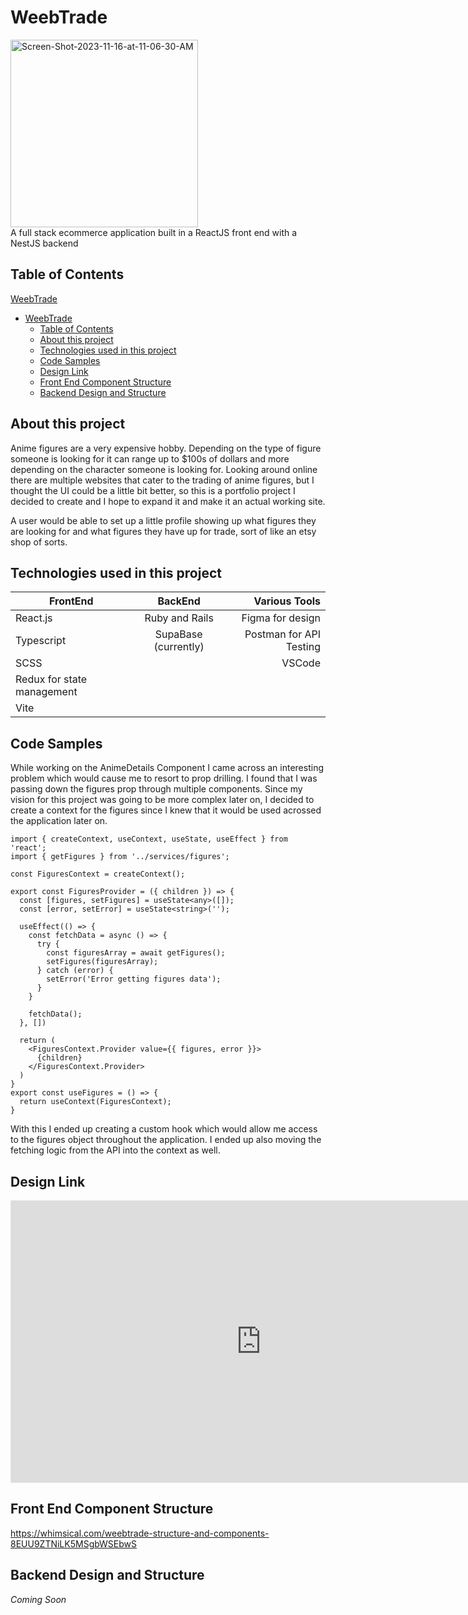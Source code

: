 # WeebTrade
<img src="https://i.ibb.co/jV6VRnL/Screen-Shot-2023-11-16-at-11-06-30-AM.png" alt="Screen-Shot-2023-11-16-at-11-06-30-AM" border="0" height='300px'><br/>
A full stack ecommerce application built in a ReactJS front end with a NestJS backend

## Table of Contents
[WeebTrade](#weebtrade)
- [WeebTrade](#weebtrade)
  - [Table of Contents](#table-of-contents)
  - [About this project](#about-this-project)
  - [Technologies used in this project](#technologies-used-in-this-project)
  - [Code Samples](#code-samples)
  - [Design Link](#design-link)
  - [Front End Component Structure](#front-end-component-structure)
  - [Backend Design and Structure](#backend-design-and-structure)

## About this project

Anime figures are a very expensive hobby. Depending on the type of figure someone is looking for it can range up to $100s of dollars and more depending on the character someone is looking for. Looking around online there are multiple websites that cater to the trading of anime figures, but I thought the UI could be a little bit better, so this is a portfolio project I decided to create and I hope to expand it and make it an actual working site. 

A user would be able to set up a little profile showing up what figures they are looking for and what figures they have up for trade, sort of like an etsy shop of sorts. 

## Technologies used in this project
| FrontEnd      | BackEnd        | Various Tools  |
| ------------- |:-------------:| -----:|
| React.js    | Ruby and Rails | Figma for design| 
| Typescript     | SupaBase (currently)      |   Postman for API Testing|
| SCSS |     |    VSCode |
| Redux for state management |     |    |
| Vite|     |   |

## Code Samples 
While working on the AnimeDetails Component I came across an interesting problem which would cause me to resort to prop drilling. I found that I was passing down the figures prop through multiple components. Since my vision for this project was going to be more complex later on, I decided to create a context for the figures since I knew that it would be used acrossed the application later on. 

```
import { createContext, useContext, useState, useEffect } from 'react';
import { getFigures } from '../services/figures';

const FiguresContext = createContext();

export const FiguresProvider = ({ children }) => {
  const [figures, setFigures] = useState<any>([]);
  const [error, setError] = useState<string>('');

  useEffect(() => {
    const fetchData = async () => {
      try {
        const figuresArray = await getFigures();
        setFigures(figuresArray);
      } catch (error) {
        setError('Error getting figures data');
      }
    }

    fetchData();
  }, [])

  return ( 
    <FiguresContext.Provider value={{ figures, error }}>
      {children}
    </FiguresContext.Provider>
  )
}
export const useFigures = () => {
  return useContext(FiguresContext);
}
```

With this I ended up creating a custom hook which would allow me access to the figures object throughout the application. I ended up also moving the fetching logic from the API into the context as well. 

## Design Link
<iframe style="border: 1px solid rgba(0, 0, 0, 0.1);" width="800" height="450" src="https://www.figma.com/embed?embed_host=share&url=https%3A%2F%2Fwww.figma.com%2Ffile%2FpJFbA67zKc0XxbFYwv5p3J%2FWeebTrades%3Ftype%3Ddesign%26node-id%3D0%253A1%26mode%3Ddesign%26t%3DazWqmpzmUrnGAdRX-1" allowfullscreen></iframe>

## Front End Component Structure
https://whimsical.com/weebtrade-structure-and-components-8EUU9ZTNiLK5MSgbWSEbwS

## Backend Design and Structure 
*Coming Soon*